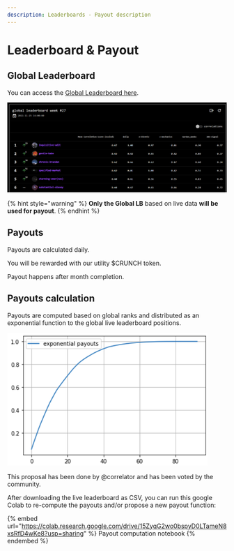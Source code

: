 ```yaml
---
description: Leaderboards - Payout description
---
```


# Leaderboard & Payout

## Global Leaderboard

You can access the [Global Leaderboard here](https://tournament.crunchdao.com/global-leaderboard/).

![Example of Global Leaderboard](<../.gitbook/assets/image (23) (1) (1).png>)

{% hint style="warning" %}
**Only the Global LB** based on live data **will be used for payout**.
{% endhint %}

## Payouts

Payouts are calculated daily.

You will be rewarded with our utility $CRUNCH token.

Payout happens after month completion.

## Payouts calculation

Payouts are computed based on global ranks and distributed as an exponential function to the global live leaderboard positions.

![% of the monthly reward distributed by position on the live leaderboard](<../.gitbook/assets/image (23) (1).png>)

This proposal has been done by @correlator and has been voted by the community.

After downloading the live leaderboard as CSV, you can run this google Colab to re-compute the payouts and/or propose a new payout function:

{% embed url="https://colab.research.google.com/drive/15ZyqG2wo0bspyD0LTameN8xsRfD4wKe8?usp=sharing" %}
Payout computation notebook
{% endembed %}

